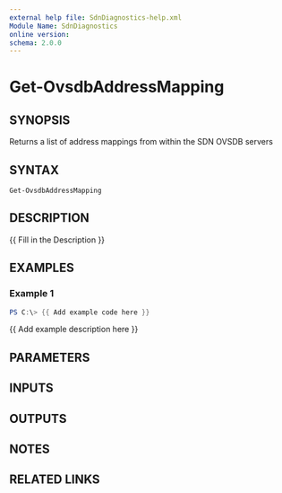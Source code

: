 ```yaml
---
external help file: SdnDiagnostics-help.xml
Module Name: SdnDiagnostics
online version:
schema: 2.0.0
---
```


# Get-OvsdbAddressMapping

## SYNOPSIS
Returns a list of address mappings from within the SDN OVSDB servers

## SYNTAX

```
Get-OvsdbAddressMapping
```

## DESCRIPTION
{{ Fill in the Description }}

## EXAMPLES

### Example 1
```powershell
PS C:\> {{ Add example code here }}
```

{{ Add example description here }}

## PARAMETERS

## INPUTS

## OUTPUTS

## NOTES

## RELATED LINKS
